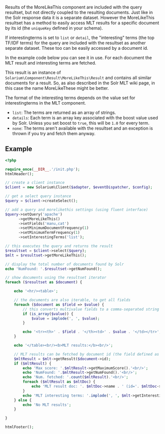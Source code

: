 Results of the MoreLikeThis component are included with the query resultset, but not directly coupled to the resulting documents.
Just like in the Solr response data it is a separate dataset. However the MoreLikeThis resultset has a method to easily access
MLT results for a specific document by its id (the `uniqueKey` defined in your schema).

If interestingterms is set to `list` or `detail`, the "interesting" terms (the top TF/IDF terms) for the query are included with
the resultset as another separate dataset. These too can be easily accessed by a document id.

In the example code below you can see it in use. For each document the MLT result and interesting terms are fetched.

This result is an instance of `Solarium\Component\Result\MoreLikeThis\Result` and contains all similar documents for a result.
So, as also described in the Solr MLT wiki page, in this case the name MoreLikeThese might be better.

The format of the interesting terms depends on the value set for interestingterms in the MLT component.

* `list`: The terms are returned as an array of strings.
* `details`: Each term is an array key associated with the boost value used by Solr.
    Unless you set boost to `true`, this will be `1.0` for every term.
* `none`: The terms aren't available with the resultset and an exception is thrown if you try and fetch them anyway.

Example
-------

```php
<?php

require_once(__DIR__.'/init.php');
htmlHeader();

// create a client instance
$client = new Solarium\Client($adapter, $eventDispatcher, $config);

// get a select query instance
$query = $client->createSelect();

// add a query and morelikethis settings (using fluent interface)
$query->setQuery('apache')
      ->getMoreLikeThis()
      ->setFields('manu,cat')
      ->setMinimumDocumentFrequency(1)
      ->setMinimumTermFrequency(1)
      ->setInterestingTerms('list');

// this executes the query and returns the result
$resultset = $client->select($query);
$mlt = $resultset->getMoreLikeThis();

// display the total number of documents found by Solr
echo 'NumFound: '.$resultset->getNumFound();

// show documents using the resultset iterator
foreach ($resultset as $document) {

    echo '<hr/><table>';

    // the documents are also iterable, to get all fields
    foreach ($document as $field => $value) {
        // this converts multivalue fields to a comma-separated string
        if (is_array($value)) {
            $value = implode(', ', $value);
        }

        echo '<tr><th>' . $field . '</th><td>' . $value . '</td></tr>';
    }

    echo '</table><br/><b>MLT results:</b><br/>';

    // MLT results can be fetched by document id (the field defined as uniquekey in this schema)
    $mltResult = $mlt->getResult($document->id);
    if ($mltResult) {
        echo 'Max score: '.$mltResult->getMaximumScore().'<br/>';
        echo 'NumFound: '.$mltResult->getNumFound().'<br/>';
        echo 'Num. fetched: '.count($mltResult).'<br/>';
        foreach ($mltResult as $mltDoc) {
            echo 'MLT result doc: '. $mltDoc->name . ' (id='. $mltDoc->id . ')<br/>';
        }
        echo 'MLT interesting terms: '.implode(', ', $mlt->getInterestingTerm($document->id)).'<br/>';
    } else {
        echo 'No MLT results';
    }

}

htmlFooter();

```
